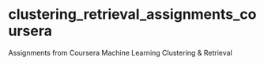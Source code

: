 # clustering_retrieval_assignments_coursera
Assignments from Coursera Machine Learning Clustering &amp; Retrieval
